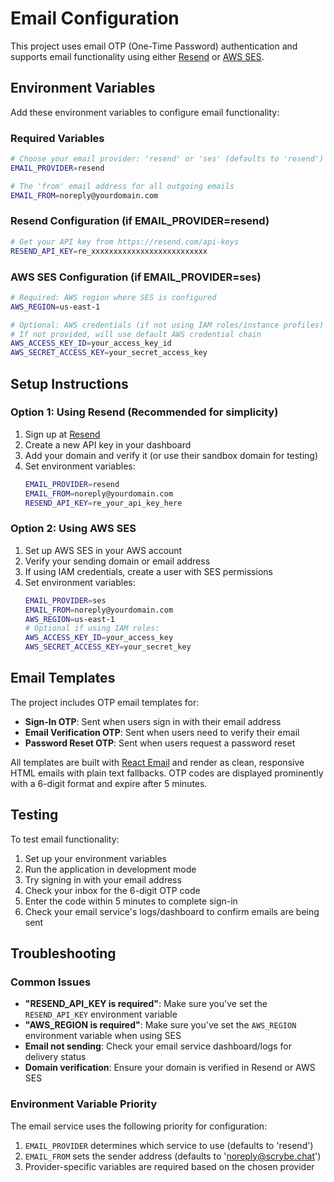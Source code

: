 # Email Configuration

This project uses email OTP (One-Time Password) authentication and supports email functionality using either [Resend](https://resend.com) or [AWS SES](https://aws.amazon.com/ses/).

## Environment Variables

Add these environment variables to configure email functionality:

### Required Variables

```bash
# Choose your email provider: 'resend' or 'ses' (defaults to 'resend')
EMAIL_PROVIDER=resend

# The 'from' email address for all outgoing emails
EMAIL_FROM=noreply@yourdomain.com
```

### Resend Configuration (if EMAIL_PROVIDER=resend)

```bash
# Get your API key from https://resend.com/api-keys
RESEND_API_KEY=re_xxxxxxxxxxxxxxxxxxxxxxxxxx
```

### AWS SES Configuration (if EMAIL_PROVIDER=ses)

```bash
# Required: AWS region where SES is configured
AWS_REGION=us-east-1

# Optional: AWS credentials (if not using IAM roles/instance profiles)
# If not provided, will use default AWS credential chain
AWS_ACCESS_KEY_ID=your_access_key_id
AWS_SECRET_ACCESS_KEY=your_secret_access_key
```

## Setup Instructions

### Option 1: Using Resend (Recommended for simplicity)

1. Sign up at [Resend](https://resend.com)
2. Create a new API key in your dashboard
3. Add your domain and verify it (or use their sandbox domain for testing)
4. Set environment variables:
   ```bash
   EMAIL_PROVIDER=resend
   EMAIL_FROM=noreply@yourdomain.com
   RESEND_API_KEY=re_your_api_key_here
   ```

### Option 2: Using AWS SES

1. Set up AWS SES in your AWS account
2. Verify your sending domain or email address
3. If using IAM credentials, create a user with SES permissions
4. Set environment variables:
   ```bash
   EMAIL_PROVIDER=ses
   EMAIL_FROM=noreply@yourdomain.com
   AWS_REGION=us-east-1
   # Optional if using IAM roles:
   AWS_ACCESS_KEY_ID=your_access_key
   AWS_SECRET_ACCESS_KEY=your_secret_key
   ```

## Email Templates

The project includes OTP email templates for:

- **Sign-In OTP**: Sent when users sign in with their email address
- **Email Verification OTP**: Sent when users need to verify their email
- **Password Reset OTP**: Sent when users request a password reset

All templates are built with [React Email](https://react.email/) and render as clean, responsive HTML emails with plain text fallbacks. OTP codes are displayed prominently with a 6-digit format and expire after 5 minutes.

## Testing

To test email functionality:

1. Set up your environment variables
2. Run the application in development mode
3. Try signing in with your email address
4. Check your inbox for the 6-digit OTP code
5. Enter the code within 5 minutes to complete sign-in
6. Check your email service's logs/dashboard to confirm emails are being sent

## Troubleshooting

### Common Issues

- **"RESEND_API_KEY is required"**: Make sure you've set the `RESEND_API_KEY` environment variable
- **"AWS_REGION is required"**: Make sure you've set the `AWS_REGION` environment variable when using SES
- **Email not sending**: Check your email service dashboard/logs for delivery status
- **Domain verification**: Ensure your domain is verified in Resend or AWS SES

### Environment Variable Priority

The email service uses the following priority for configuration:

1. `EMAIL_PROVIDER` determines which service to use (defaults to 'resend')
2. `EMAIL_FROM` sets the sender address (defaults to 'noreply@scrybe.chat')
3. Provider-specific variables are required based on the chosen provider 